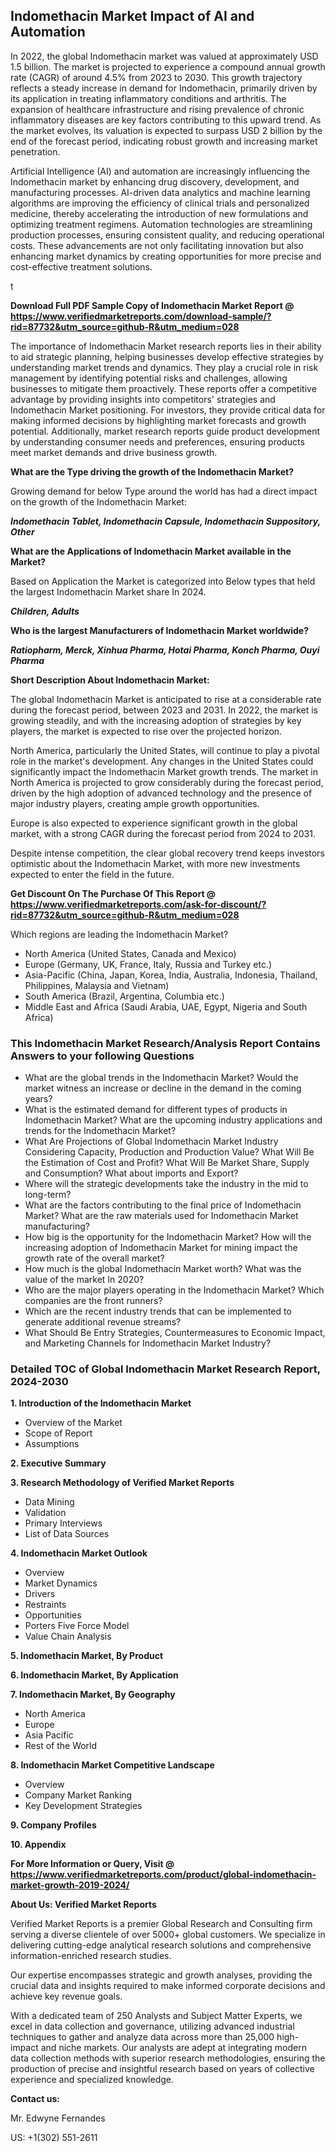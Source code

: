 <h2>Indomethacin Market Impact of AI and Automation</h2><p>In 2022, the global Indomethacin market was valued at approximately USD 1.5 billion. The market is projected to experience a compound annual growth rate (CAGR) of around 4.5% from 2023 to 2030. This growth trajectory reflects a steady increase in demand for Indomethacin, primarily driven by its application in treating inflammatory conditions and arthritis. The expansion of healthcare infrastructure and rising prevalence of chronic inflammatory diseases are key factors contributing to this upward trend. As the market evolves, its valuation is expected to surpass USD 2 billion by the end of the forecast period, indicating robust growth and increasing market penetration.</p><p>Artificial Intelligence (AI) and automation are increasingly influencing the Indomethacin market by enhancing drug discovery, development, and manufacturing processes. AI-driven data analytics and machine learning algorithms are improving the efficiency of clinical trials and personalized medicine, thereby accelerating the introduction of new formulations and optimizing treatment regimens. Automation technologies are streamlining production processes, ensuring consistent quality, and reducing operational costs. These advancements are not only facilitating innovation but also enhancing market dynamics by creating opportunities for more precise and cost-effective treatment solutions.</p>t</p><p id="" class=""><strong>Download Full PDF Sample Copy of Indomethacin Market Report @ <a href="https://www.verifiedmarketreports.com/download-sample/?rid=87732&utm_source=github-R&utm_medium=028" target="_blank">https://www.verifiedmarketreports.com/download-sample/?rid=87732&utm_source=github-R&utm_medium=028</a></strong></p><p>The importance of&nbsp;Indomethacin Market research reports lies in their ability to aid strategic planning, helping businesses develop effective strategies by understanding market trends and dynamics. They play a crucial role in risk management by identifying potential risks and challenges, allowing businesses to mitigate them proactively. These reports offer a competitive advantage by providing insights into competitors' strategies and Indomethacin Market positioning. For investors, they provide critical data for making informed decisions by highlighting market forecasts and growth potential. Additionally, market research reports guide product development by understanding consumer needs and preferences, ensuring products meet market demands and drive business growth.</p><p><strong>What are the&nbsp;Type driving the growth of the Indomethacin Market?</strong></p><p id="" class="">Growing demand for below Type around the world has had a direct impact on the growth of the Indomethacin Market:</p><em><strong>Indomethacin Tablet, Indomethacin Capsule, Indomethacin Suppository, Other</strong></em></p><strong>What are the&nbsp;Applications&nbsp;of Indomethacin Market available in the Market?</strong></p><p id="" class="">Based on Application the Market is categorized into Below types that held the largest Indomethacin Market share In 2024.</p><em><strong>Children, Adults</strong></em></p><strong>Who is the largest Manufacturers of Indomethacin Market worldwide?</strong></p><p><em><strong>Ratiopharm, Merck, Xinhua Pharma, Hotai Pharma, Konch Pharma, Ouyi Pharma</strong></em></p><p id="" class=""><strong>Short Description About Indomethacin Market:</strong></p><p>The global Indomethacin Market is anticipated to rise at a considerable rate during the forecast period, between 2023 and 2031. In 2022, the market is growing steadily, and with the increasing adoption of strategies by key players, the market is expected to rise over the projected horizon.</p><p>North America, particularly the United States, will continue to play a pivotal role in the market's development. Any changes in the United States could significantly impact the Indomethacin Market growth trends. The market in North America is projected to grow considerably during the forecast period, driven by the high adoption of advanced technology and the presence of major industry players, creating ample growth opportunities.</p><p>Europe is also expected to experience significant growth in the global market, with a strong CAGR during the forecast period from 2024 to 2031.</p><p>Despite intense competition, the clear global recovery trend keeps investors optimistic about the Indomethacin Market, with more new investments expected to enter the field in the future.</p><p id="" class=""><strong>Get Discount On The Purchase Of This Report @ <a href="https://www.verifiedmarketreports.com/ask-for-discount/?rid=87732&utm_source=github-R&utm_medium=028" target="_blank">https://www.verifiedmarketreports.com/ask-for-discount/?rid=87732&utm_source=github-R&utm_medium=028</a></strong></p>Which regions are leading the Indomethacin Market?</p><ul><li>North America (United States, Canada and Mexico)</li><li>Europe (Germany, UK, France, Italy, Russia and Turkey etc.)</li><li>Asia-Pacific (China, Japan, Korea, India, Australia, Indonesia, Thailand, Philippines, Malaysia and Vietnam)</li><li>South America (Brazil, Argentina, Columbia etc.)</li><li>Middle East and Africa (Saudi Arabia, UAE, Egypt, Nigeria and South Africa)</li></ul><h3 id="" class="">This Indomethacin Market Research/Analysis Report Contains Answers to your following Questions</h3><ul><li>What are the global trends in the Indomethacin Market? Would the market witness an increase or decline in the demand in the coming years?</li><li>What is the estimated demand for different types of products in Indomethacin Market? What are the upcoming industry applications and trends for the Indomethacin Market?</li><li>What Are Projections of Global Indomethacin Market Industry Considering Capacity, Production and Production Value? What Will Be the Estimation of Cost and Profit? What Will Be Market Share, Supply and Consumption? What about imports and Export?</li><li>Where will the strategic developments take the industry in the mid to long-term?</li><li>What are the factors contributing to the final price of Indomethacin Market? What are the raw materials used for Indomethacin Market manufacturing?</li><li>How big is the opportunity for the Indomethacin Market? How will the increasing adoption of Indomethacin Market for mining impact the growth rate of the overall market?</li><li>How much is the global Indomethacin Market worth? What was the value of the market In 2020?</li><li>Who are the major players operating in the Indomethacin Market? Which companies are the front runners?</li><li>Which are the recent industry trends that can be implemented to generate additional revenue streams?</li><li>What Should Be Entry Strategies, Countermeasures to Economic Impact, and Marketing Channels for Indomethacin Market Industry?</li></ul><h3 id="" class="">Detailed TOC of Global Indomethacin Market Research Report, 2024-2030</h3><p id="" class=""><strong>1. Introduction of the Indomethacin Market</strong></p><ul><li>Overview of the Market</li><li>Scope of Report</li><li>Assumptions</li></ul><p id="" class=""><strong>2. Executive Summary</strong></p><p id="" class=""><strong>3. Research Methodology of Verified Market Reports</strong></p><ul><li>Data Mining</li><li>Validation</li><li>Primary Interviews</li><li>List of Data Sources</li></ul><p id="" class=""><strong>4. Indomethacin Market Outlook</strong></p><ul><li>Overview</li><li>Market Dynamics</li><li>Drivers</li><li>Restraints</li><li>Opportunities</li><li>Porters Five Force Model</li><li>Value Chain Analysis</li></ul><p id="" class=""><strong>5. Indomethacin Market, By Product</strong></p><p id="" class=""><strong>6. Indomethacin Market, By Application</strong></p><p id="" class=""><strong>7. Indomethacin Market, By Geography</strong></p><ul><li>North America</li><li>Europe</li><li>Asia Pacific</li><li>Rest of the World</li></ul><p id="" class=""><strong>8. Indomethacin Market Competitive Landscape</strong></p><ul><li>Overview</li><li>Company Market Ranking</li><li>Key Development Strategies</li></ul><p id="" class=""><strong>9. Company Profiles</strong></p><p id="" class=""><strong>10. Appendix</strong></p><p id="" class=""><strong>For More Information or Query, Visit @ <a href="https://www.verifiedmarketreports.com/product/global-indomethacin-market-growth-2019-2024/" target="_blank">https://www.verifiedmarketreports.com/product/global-indomethacin-market-growth-2019-2024/</a></strong></p><p id="" class=""><strong>About Us: Verified Market Reports</strong></p><p id="" class="">Verified Market Reports is a premier Global Research and Consulting firm serving a diverse clientele of over 5000+ global customers. We specialize in delivering cutting-edge analytical research solutions and comprehensive information-enriched research studies.</p><p id="" class="">Our expertise encompasses strategic and growth analyses, providing the crucial data and insights required to make informed corporate decisions and achieve key revenue goals.</p><p id="" class="">With a dedicated team of 250 Analysts and Subject Matter Experts, we excel in data collection and governance, utilizing advanced industrial techniques to gather and analyze data across more than 25,000 high-impact and niche markets. Our analysts are adept at integrating modern data collection methods with superior research methodologies, ensuring the production of precise and insightful research based on years of collective experience and specialized knowledge.</p><p id="" class=""><strong>Contact us:</strong></p><p id="" class="">Mr. Edwyne Fernandes</p><p id="" class="">US: +1(302) 551-2611</p>